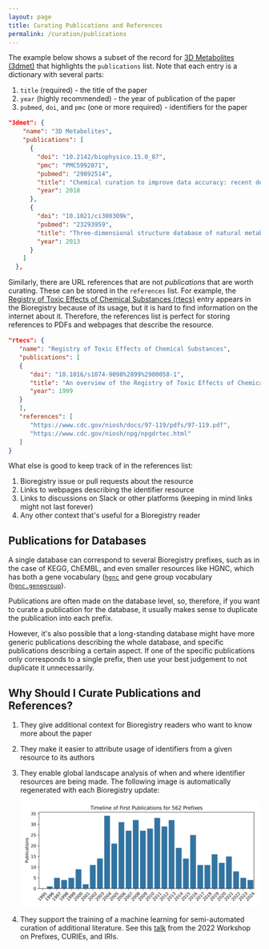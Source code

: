 ```yaml
---
layout: page
title: Curating Publications and References
permalink: /curation/publications
---
```


The example below shows a subset of the record for
[3D Metabolites (3dmet)](https://bioregistry.io/3dmet) that highlights the `publications` list.
Note that each entry is a dictionary with several parts:

1. `title` (required) - the title of the paper
2. `year` (highly recommended) - the year of publication of the paper
3. `pubmed`, `doi`, and `pmc` (one or more required) - identifiers for the paper

```json
"3dmet": {
    "name": "3D Metabolites",
    "publications": [
      {
        "doi": "10.2142/biophysico.15.0_87",
        "pmc": "PMC5992871",
        "pubmed": "29892514",
        "title": "Chemical curation to improve data accuracy: recent development of the 3DMET database",
        "year": 2018
      },
      {
        "doi": "10.1021/ci300309k",
        "pubmed": "23293959",
        "title": "Three-dimensional structure database of natural metabolites (3DMET): a novel database of curated 3D structures",
        "year": 2013
      }
    ]
  },
```

Similarly, there are URL references that are not _publications_ that are worth curating. These can be
stored in the `references` list. For example, the 
[Registry of Toxic Effects of Chemical Substances (rtecs)](https://bioregistry.io/rtecs) entry appears in the
Bioregistry because of its usage, but it is hard to find information on the internet about it. Therefore, the
references list is perfect for storing references to PDFs and webpages that describe the resource.

```json
"rtecs": {
   "name": "Registry of Toxic Effects of Chemical Substances",
   "publications": [
   {
      "doi": "10.1016/s1074-9098%2899%2900058-1",
      "title": "An overview of the Registry of Toxic Effects of Chemical Substances (RTECS): Critical information on chemical hazards",
      "year": 1999
   }
   ],
   "references": [
      "https://www.cdc.gov/niosh/docs/97-119/pdfs/97-119.pdf",
      "https://www.cdc.gov/niosh/npg/npgdrtec.html"
   ]
}
```

What else is good to keep track of in the references list:

1. Bioregistry issue or pull requests about the resource
2. Links to webpages describing the identifier resource
3. Links to discussions on Slack or other platforms (keeping in mind links might not last forever)
4. Any other context that's useful for a Bioregistry reader

## Publications for Databases

A single database can correspond to several Bioregistry prefixes, such as in the case of KEGG,
ChEMBL, and even smaller resources like HGNC, which has both a gene vocabulary ([`hgnc`](https://bioregistry.io/hgnc])
and gene group vocabulary ([`hgnc.genegroup`](https://bioregistry.io/hgnc.genegroup)).

Publications are often made on the database level, so, therefore, if you want to curate a publication for the database,
it usually makes sense to duplicate the publication into each prefix.

However, it's also possible that a long-standing database might have more generic publications describing the whole
database, and specific publications describing a certain aspect. If one of the specific publications only corresponds
to a single prefix, then use your best judgement to not duplicate it unnecessarily.

## Why Should I Curate Publications and References?

1. They give additional context for Bioregistry readers who want to know more about the paper
2. They make it easier to attribute usage of identifiers from a given resource to its authors
3. They enable global landscape analysis of when and where identifier resources are being made. The following image is
   automatically regenerated with each Bioregistry update:

   ![](https://raw.githubusercontent.com/biopragmatics/bioregistry/refs/heads/main/docs/img/bibliography_years.svg)
4. They support the training of a machine learning for semi-automated curation of additional literature. See
   this [talk](https://docs.google.com/presentation/d/1h2IajyGkUxUPHubEi8_WE6xW6TOuOihn5zsmi4kYrrc/edit?usp=sharing)
   from the 2022 Workshop on Prefixes, CURIEs, and IRIs.
